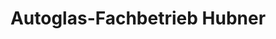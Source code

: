 ---
title: "Autoglas-Fachbetrieb Hubner"
url: /liezen/autoglas-fachbetrieb-hubner/
shop: Autowerkstatt
---